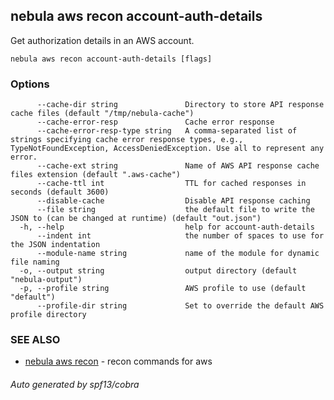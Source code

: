 ## nebula aws recon account-auth-details

Get authorization details in an AWS account.

```
nebula aws recon account-auth-details [flags]
```

### Options

```
      --cache-dir string               Directory to store API response cache files (default "/tmp/nebula-cache")
      --cache-error-resp               Cache error response
      --cache-error-resp-type string   A comma-separated list of strings specifying cache error response types, e.g., TypeNotFoundException, AccessDeniedException. Use all to represent any error.
      --cache-ext string               Name of AWS API response cache files extension (default ".aws-cache")
      --cache-ttl int                  TTL for cached responses in seconds (default 3600)
      --disable-cache                  Disable API response caching
      --file string                    the default file to write the JSON to (can be changed at runtime) (default "out.json")
  -h, --help                           help for account-auth-details
      --indent int                     the number of spaces to use for the JSON indentation
      --module-name string             name of the module for dynamic file naming
  -o, --output string                  output directory (default "nebula-output")
  -p, --profile string                 AWS profile to use (default "default")
      --profile-dir string             Set to override the default AWS profile directory
```

### SEE ALSO

* [nebula aws recon](nebula_aws_recon.md)	 - recon commands for aws

###### Auto generated by spf13/cobra
